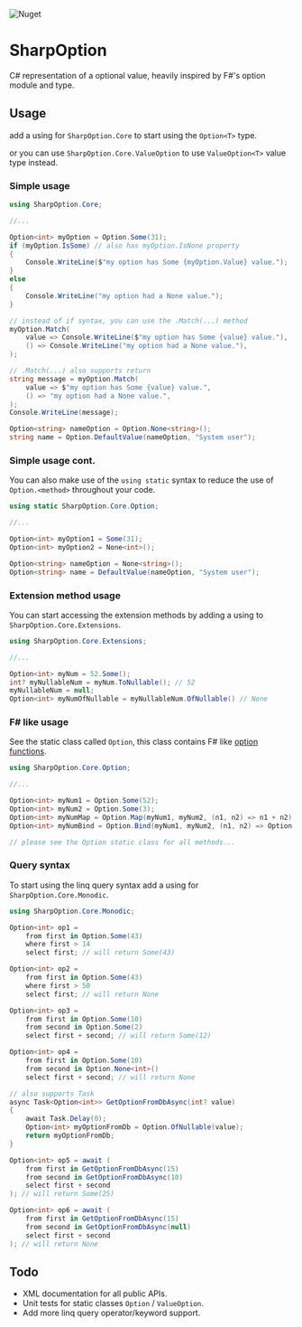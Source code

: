 ![Nuget](https://img.shields.io/nuget/v/SharpOption.Core?style=for-the-badge)

# SharpOption
C# representation of a optional value, heavily inspired by F#'s option module and type.


## Usage

add a using for `SharpOption.Core` to start using the `Option<T>` type.

or you can use `SharpOption.Core.ValueOption` to use `ValueOption<T>` value type instead.


### Simple usage
```C#
using SharpOption.Core;

//...

Option<int> myOption = Option.Some(31);
if (myOption.IsSome) // also has myOption.IsNone property
{
    Console.WriteLine($"my option has Some {myOption.Value} value.");
}
else
{
    Console.WriteLine("my option had a None value.");
}

// instead of if syntax, you can use the .Match(...) method
myOption.Match(
    value => Console.WriteLine($"my option has Some {value} value."),
    () => Console.WriteLine("my option had a None value."),
);

// .Match(...) also supports return
string message = myOption.Match(
    value => $"my option has Some {value} value.",
    () => "my option had a None value.",
);
Console.WriteLine(message);

Option<string> nameOption = Option.None<string>();
string name = Option.DefaultValue(nameOption, "System user");
```

### Simple usage cont.
You can also make use of the `using static` syntax to reduce the use of `Option.<method>` throughout your code.
```C#
using static SharpOption.Core.Option;

//...

Option<int> myOption1 = Some(31);
Option<int> myOption2 = None<int>();

Option<string> nameOption = None<string>();
Option<string> name = DefaultValue(nameOption, "System user");
```

### Extension method usage
You can start accessing the extension methods by adding a using to `SharpOption.Core.Extensions`.
```C#
using SharpOption.Core.Extensions;

//...

Option<int> myNum = 52.Some();
int? myNullableNum = myNum.ToNullable(); // 52
myNullableNum = null;
Option<int> myNumOfNullable = myNullableNum.OfNullable() // None
```


### F# like usage
See the static class called `Option`, this class contains F# like [option functions](https://fsharp.github.io/fsharp-core-docs/reference/fsharp-core-optionmodule.html).

```C#
using SharpOption.Core.Option;

//...

Option<int> myNum1 = Option.Some(52);
Option<int> myNum2 = Option.Some(3);
Option<int> myNumMap = Option.Map(myNum1, myNum2, (n1, n2) => n1 + n2);
Option<int> myNumBind = Option.Bind(myNum1, myNum2, (n1, n2) => Option.Some(n1 + n2));

// please see the Option static class for all methods...
```

### Query syntax
To start using the linq query syntax add a using for `SharpOption.Core.Monodic`.

```C#
using SharpOption.Core.Monodic;

Option<int> op1 =
    from first in Option.Some(43)
    where first > 14
    select first; // will return Some(43)

Option<int> op2 =
    from first in Option.Some(43)
    where first > 50
    select first; // will return None

Option<int> op3 =
    from first in Option.Some(10)
    from second in Option.Some(2)
    select first + second; // will return Some(12)

Option<int> op4 =
    from first in Option.Some(10)
    from second in Option.None<int>()
    select first + second; // will return None

// also supports Task
async Task<Option<int>> GetOptionFromDbAsync(int? value)
{
    await Task.Delay(0);
    Option<int> myOptionFromDb = Option.OfNullable(value);
    return myOptionFromDb;
}

Option<int> op5 = await (
    from first in GetOptionFromDbAsync(15)
    from second in GetOptionFromDbAsync(10)
    select first + second
); // will return Some(25)

Option<int> op6 = await (
    from first in GetOptionFromDbAsync(15)
    from second in GetOptionFromDbAsync(null)
    select first + second
); // will return None
```

## Todo
- XML documentation for all public APIs.
- Unit tests for static classes `Option` / `ValueOption`.
- Add more linq query operator/keyword support.
